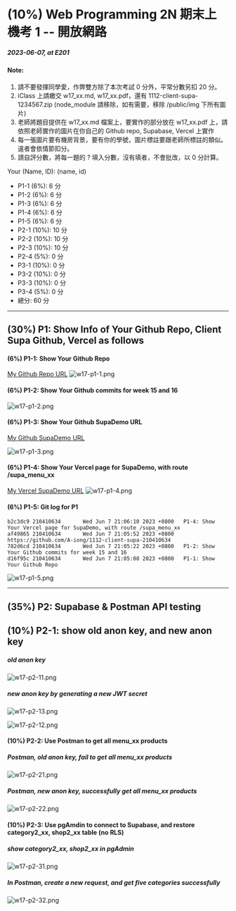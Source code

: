 # (10%) Web Programming 2N 期末上機考 1 -- 開放網路

##### 2023-06-07, at E201

#### Note:

1. 請不要發揮同學愛，作弊雙方除了本次考試 0 分外，平常分數另扣 20 分。
2. iClass 上請繳交 w17_xx.md, w17_xx.pdf，還有 1112-client-supa-1234567.zip (node_module 請移除，如有需要，移除 /public/img 下所有圖片)
3. 老師將題目提供在 w17_xx.md 檔案上，要實作的部分放在 w17_xx.pdf 上，請依照老師實作的圖片在你自己的 Github repo, Supabase, Vercel 上實作
4. 每一張圖片要有機房背景，要有你的學號，圖片標註要跟老師所標註的類似。違者會依情節扣分。
5. 請自評分數，將每一題的 ? 填入分數，沒有填者，不會批改，以 0 分計算。

Your (Name, ID): (name, id)

- P1-1 (6%): 6 分
- P1-2 (6%): 6 分
- P1-3 (6%): 6 分
- P1-4 (6%): 6 分
- P1-5 (6%): 6 分
- P2-1 (10%): 10 分
- P2-2 (10%): 10 分
- P2-3 (10%): 10 分
- P2-4 (5%): 0 分
- P3-1 (10%): 0 分
- P3-2 (10%): 0 分
- P3-3 (10%): 0 分
- P3-4 (5%): 0 分
- 總分: 60 分

---

## (30%) P1: Show Info of Your Github Repo, Client Supa Github, Vercel as follows

#### (6%) P1-1: Show Your Github Repo

[My Github Repo URL](https://github.com/A-iong/1112_wp2_demo_34)
![w17-p1-1.png](https://wkuwjlgjzkovodskzcca.supabase.co/storage/v1/object/public/demo-34/md_img/w17-p1-1.png)

#### (6%) P1-2: Show Your Github commits for week 15 and 16

![w17-p1-2.png](https://wkuwjlgjzkovodskzcca.supabase.co/storage/v1/object/public/demo-34/md_img/w17-p1-2.png)

#### (6%) P1-3: Show Your Github SupaDemo URL

[My Github SupaDemo URL](https://github.com/A-iong/1112-client-supa-210410634)

![w17-p1-3.png](https://wkuwjlgjzkovodskzcca.supabase.co/storage/v1/object/public/demo-34/md_img/w17-p1-3.png)

#### (6%) P1-4: Show Your Vercel page for SupaDemo, with route /supa_menu_xx

[My Vercel SupaDemo URL](https://1112-client-supa-210410634.vercel.app/supa_menu_34)
![w17-p1-4.png](https://wkuwjlgjzkovodskzcca.supabase.co/storage/v1/object/public/demo-34/md_img/w17-p1-4.png)

#### (6%) P1-5: Git log for P1

```
b2c3dc9 210410634       Wed Jun 7 21:06:10 2023 +0800   P1-4: Show Your Vercel page for SupaDemo, with route /supa_menu_xx
af49865 210410634       Wed Jun 7 21:05:52 2023 +0800   https://github.com/A-iong/1112-client-supa-210410634
782d6cd 210410634       Wed Jun 7 21:05:22 2023 +0800   P1-2: Show Your Github commits for week 15 and 16
d16f95c 210410634       Wed Jun 7 21:05:08 2023 +0800   P1-1: Show Your Github Repo
```

![w17-p1-5.png](https://wkuwjlgjzkovodskzcca.supabase.co/storage/v1/object/public/demo-34/md_img/w17-p1-5.png)

---

## (35%) P2: Supabase & Postman API testing

## (10%) P2-1: show old anon key, and new anon key

##### old anon key

![w17-p2-11.png](https://wkuwjlgjzkovodskzcca.supabase.co/storage/v1/object/public/demo-34/md_img/w17-p2-11.png)

##### new anon key by generating a new JWT secret

![w17-p2-13.png](https://wkuwjlgjzkovodskzcca.supabase.co/storage/v1/object/public/demo-34/md_img/w17-p2-13.png)

![w17-p2-12.png](https://wkuwjlgjzkovodskzcca.supabase.co/storage/v1/object/public/demo-34/md_img/w17-p2-12.png)

#### (10%) P2-2: Use Postman to get all menu_xx products

##### Postman, old anon key, fail to get all menu_xx products

![w17-p2-21.png]()

##### Postman, new anon key, successfully get all menu_xx products

![w17-p2-22.png]()

#### (10%) P2-3: Use pgAmdin to connect to Supabase, and restore category2_xx, shop2_xx table (no RLS)

##### show category2_xx, shop2_xx in pgAdmin

![w17-p2-31.png]()

##### In Postman, create a new request, and get five categories successfully

![w17-p2-32.png]()